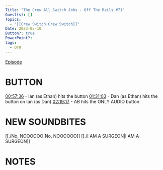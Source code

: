 ```yaml
---
Title: "The Crew All Switch Jobs - Off The Rails #71"
Guest(s): []
Topics:
  - "[[Crew Switch|Crew Switch]]"
Date: 2023-05-10
Button?: true
PowerPoint?: 
tags:
  - OTR
---
```

[Episode](https://youtu.be/WNCTjh7s0Z0)
# BUTTON
[00:57:36](https://www.youtube.com/watch?v=WNCTjh7s0Z0&t=3456s) - Ian (as Ethan) hits the button
[01:31:03](https://www.youtube.com/watch?v=WNCTjh7s0Z0&t=5463s) - Dan (as Ethan) hits the button on Ian (as Dan)
[02:19:17](https://www.youtube.com/watch?v=WNCTjh7s0Z0&t=8357s) - AB hits the ONLY AUDIO button

# NEW SOUNDBITES
[[./No, NOOOOOO|No, NOOOOOO]]
[[./I AM A SURGEON|I AM A SURGEON]]

# NOTES


